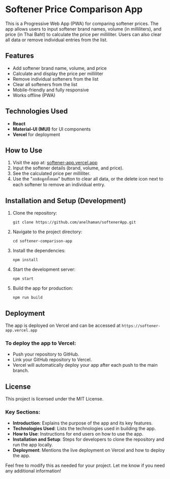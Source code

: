 # Softener Price Comparison App

This is a Progressive Web App (PWA) for comparing softener prices. The app allows users to input softener brand names, volume (in milliliters), and price (in Thai Baht) to calculate the price per milliliter. Users can also clear all data or remove individual entries from the list.

## Features
- Add softener brand name, volume, and price
- Calculate and display the price per milliliter
- Remove individual softeners from the list
- Clear all softeners from the list
- Mobile-friendly and fully responsive
- Works offline (PWA)

## Technologies Used
- **React**
- **Material-UI (MUI)** for UI components
- **Vercel** for deployment

## How to Use
1. Visit the app at: [softener-app.vercel.app](https://softener-app.vercel.app)
2. Input the softener details (brand, volume, and price).
3. See the calculated price per milliliter.
4. Use the "ลบข้อมูลทั้งหมด" button to clear all data, or the delete icon next to each softener to remove an individual entry.

## Installation and Setup (Development)

1. Clone the repository:

   ```
   git clone https://github.com/anelhaman/softenerApp.git
   ```
2. Navigate to the project directory:

    ```
    cd softener-comparison-app
    ```

3. Install the dependencies:

    ```
    npm install
    ```

4. Start the development server:

    ```
    npm start
    ```

5. Build the app for production:

    ```
    npm run build
    ```


## Deployment
The app is deployed on Vercel and can be accessed at `https://softener-app.vercel.app`

### To deploy the app to Vercel:

- Push your repository to GitHub.
- Link your GitHub repository to Vercel.
- Vercel will automatically deploy your app after each push to the main branch.

## License
This project is licensed under the MIT License.


### Key Sections:
- **Introduction**: Explains the purpose of the app and its key features.
- **Technologies Used**: Lists the technologies used in building the app.
- **How to Use**: Instructions for end users on how to use the app.
- **Installation and Setup**: Steps for developers to clone the repository and run the app locally.
- **Deployment**: Mentions the live deployment on Vercel and how to deploy the app.

Feel free to modify this as needed for your project. Let me know if you need any additional information!
